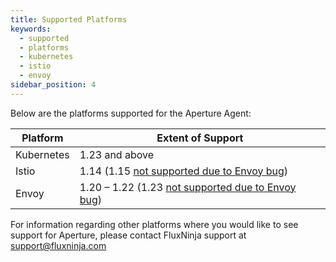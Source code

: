 ```yaml
---
title: Supported Platforms
keywords:
  - supported
  - platforms
  - kubernetes
  - istio
  - envoy
sidebar_position: 4
---
```


Below are the platforms supported for the Aperture Agent:

| Platform   | Extent of Support                                                     |
| ---------- | --------------------------------------------------------------------- |
| Kubernetes | 1.23 and above                                                        |
| Istio      | 1.14 (1.15 [not supported due to Envoy bug][envoy-tele-issue])        |
| Envoy      | 1.20 – 1.22 (1.23 [not supported due to Envoy bug][envoy-tele-issue]) |

For information regarding other platforms where you would like to see support
for Aperture, please contact FluxNinja support at support@fluxninja.com

[envoy-tele-issue]: https://github.com/envoyproxy/envoy/issues/23234
